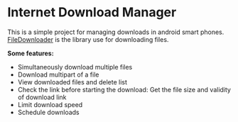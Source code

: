 # Internet Download Manager

This is a simple project for managing downloads in android smart phones. [FileDownloader](https://github.com/lingochamp/FileDownloader) is the library use for downloading files.

**Some features:**
- Simultaneously download multiple files
- Download multipart of a file
- View downloaded files and delete list
- Check the link before starting the download: Get the file size and validity of download link
- Limit download speed
- Schedule downloads
